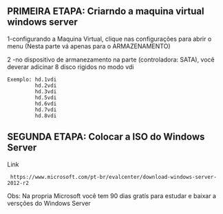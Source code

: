 
 
## PRIMEIRA ETAPA: Criarndo a maquina virtual windows server<br>

1-configurando a Maquina Virtual, clique nas configurações para abrir o menu (Nesta parte vá apenas para o ARMAZENAMENTO)<br>


2 -no dispositivo de armanezamento na parte (controladora: SATA), você deverar adicinar 8 disco rigidos no modo vdi<br>


    Exemplo: hd.1vdi
             hd.2vdi
             hd.3vdi
             hd.5vdi
             hd.6vdi
             hd.7vdi
             hd.8vdi

## SEGUNDA ETAPA: Colocar a ISO do Windows Server<br>

Link

     https://www.microsoft.com/pt-br/evalcenter/download-windows-server-2012-r2


Obs: Na propria Microsoft você tem 90 dias gratís para estudar e baixar a versções do Windows Server<br>     


